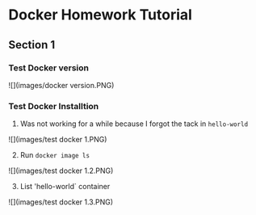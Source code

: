 # Docker Homework Tutorial

## Section 1

### Test Docker version

![](images/docker version.PNG)


### Test Docker Installtion

1. Was not working for a while because I forgot the tack  in  ``hello-world``

![](images/test docker 1.PNG)

2. Run `docker image ls`

![](images/test docker 1.2.PNG)

3. List 'hello-world` container

![](images/test docker 1.3.PNG)



